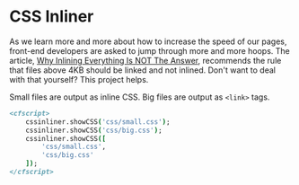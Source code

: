 # CSS Inliner

As we learn more and more about how to increase the speed of our pages, front-end developers are asked to jump through more and more hoops. The article, [Why Inlining Everything Is NOT The Answer](http://calendar.perfplanet.com/2011/why-inlining-everything-is-not-the-answer/), recommends the rule that files above 4KB should be linked and not inlined. Don't want to deal with that yourself? This project helps.

Small files are output as inline CSS. Big files are output as `<link>` tags.

```coldfusion
<cfscript>
	cssinliner.showCSS('css/small.css');
	cssinliner.showCSS('css/big.css');
	cssinliner.showCSS([
		'css/small.css',
		'css/big.css'
	]);
</cfscript>
```